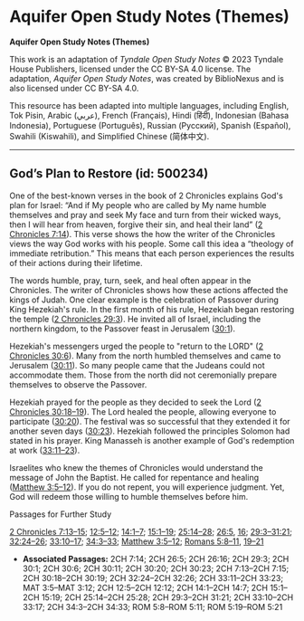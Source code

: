 # Aquifer Open Study Notes (Themes)

**Aquifer Open Study Notes (Themes)**

This work is an adaptation of *Tyndale Open Study Notes* © 2023 Tyndale House Publishers, licensed under the CC BY\-SA 4\.0 license. The adaptation, *Aquifer Open Study Notes*, was created by BiblioNexus and is also licensed under CC BY\-SA 4\.0\.

This resource has been adapted into multiple languages, including English, Tok Pisin, Arabic (عربي), French (Français), Hindi (हिंदी), Indonesian (Bahasa Indonesia), Portuguese (Português), Russian (Русский), Spanish (Español), Swahili (Kiswahili), and Simplified Chinese (简体中文).



--------------------------------

## God’s Plan to Restore (id: 500234)

One of the best\-known verses in the book of 2 Chronicles explains God's plan for Israel: “And if My people who are called by My name humble themselves and pray and seek My face and turn from their wicked ways, then I will hear from heaven, forgive their sin, and heal their land” ([2 Chronicles 7:14](https://ref.ly/2Chr7:14)). This verse shows the how the writer of the Chronicles views the way God works with his people. Some call this idea a “theology of immediate retribution.” This means that each person experiences the results of their actions during their lifetime.

The words humble, pray, turn, seek, and heal often appear in the Chronicles. The writer of Chronicles shows how these actions affected the kings of Judah. One clear example is the celebration of Passover during King Hezekiah's rule. In the first month of his rule, Hezekiah began restoring the temple ([2 Chronicles 29:3](https://ref.ly/2Chr29:3)). He invited all of Israel, including the northern kingdom, to the Passover feast in Jerusalem ([30:1](https://ref.ly/2Chr30:1)). 

Hezekiah's messengers urged the people to "return to the LORD" ([2 Chronicles 30:6](https://ref.ly/2Chr30:6)). Many from the north humbled themselves and came to Jerusalem ([30:11](https://ref.ly/2Chr30:11)). So many people came that the Judeans could not accommodate them. Those from the north did not ceremonially prepare themselves to observe the Passover. 

Hezekiah prayed for the people as they decided to seek the Lord ([2 Chronicles 30:18–19](https://ref.ly/2Chr30:18-2Chr30:19)). The Lord healed the people, allowing everyone to participate ([30:20](https://ref.ly/2Chr30:20)). The festival was so successful that they extended it for another seven days ([30:23](https://ref.ly/2Chr30:23)). Hezekiah followed the principles Solomon had stated in his prayer. King Manasseh is another example of God's redemption at work ([33:11–23](https://ref.ly/2Chr33:11-2Chr33:23)).

Israelites who knew the themes of Chronicles would understand the message of John the Baptist. He called for repentance and healing ([Matthew 3:5–12](https://ref.ly/Matt3:5-Matt3:12)). If you do not repent, you will experience judgment. Yet, God will redeem those willing to humble themselves before him.

Passages for Further Study

[2 Chronicles 7:13–15](https://ref.ly/2Chr7:13-2Chr7:15); [12:5–12](https://ref.ly/2Chr12:5-2Chr12:12); [14:1–7](https://ref.ly/2Chr14:1-2Chr14:7); [15:1–19](https://ref.ly/2Chr15:1-2Chr15:19); [25:14–28](https://ref.ly/2Chr25:14-2Chr25:28); [26:5](https://ref.ly/2Chr26:5), [16](https://ref.ly/2Chr26:16); [29:3–31:21](https://ref.ly/2Chr29:3-2Chr31:21); [32:24–26](https://ref.ly/2Chr32:24-2Chr32:26); [33:10–17](https://ref.ly/2Chr33:10-2Chr33:17); [34:3–33](https://ref.ly/2Chr34:3-2Chr34:33); [Matthew 3:5–12](https://ref.ly/Matt3:5-Matt3:12); [Romans 5:8–11](https://ref.ly/Rom5:8-Rom5:11), [19–21](https://ref.ly/Rom5:19-Rom5:21)

* **Associated Passages:** 2CH 7:14; 2CH 26:5; 2CH 26:16; 2CH 29:3; 2CH 30:1; 2CH 30:6; 2CH 30:11; 2CH 30:20; 2CH 30:23; 2CH 7:13–2CH 7:15; 2CH 30:18–2CH 30:19; 2CH 32:24–2CH 32:26; 2CH 33:11–2CH 33:23; MAT 3:5–MAT 3:12; 2CH 12:5–2CH 12:12; 2CH 14:1–2CH 14:7; 2CH 15:1–2CH 15:19; 2CH 25:14–2CH 25:28; 2CH 29:3–2CH 31:21; 2CH 33:10–2CH 33:17; 2CH 34:3–2CH 34:33; ROM 5:8–ROM 5:11; ROM 5:19–ROM 5:21

